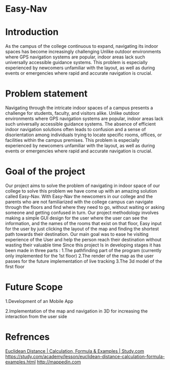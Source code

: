 # Easy-Nav

# Introduction 
As the campus of the college continuous to expand, navigating its indoor spaces has become increasingly challenging
Unlike outdoor environments where GPS navigation systems are popular, indoor areas lack such universally accessible guidance systems. 
This problem is especially experienced by newcomers unfamiliar with the layout, as well as during events or emergencies where rapid and accurate navigation is crucial.
# Problem statement
Navigating through the intricate indoor spaces of a campus presents a challenge for students, faculty, and visitors alike. 
Unlike outdoor environments where GPS navigation systems are popular, indoor areas lack such universally accessible guidance systems. 
The absence of efficient indoor navigation solutions often leads to confusion and a sense of disorientation among individuals trying to locate specific rooms, offices, or facilities within the campus premises. 
This problem is especially experienced by newcomers unfamiliar with the layout, as well as during events or emergencies where rapid and accurate navigation is crucial.
# Goal of the project
Our project aims to solve the problem of navigating in indoor space of our college to solve this problem we have come up with an amazing solution called Easy-Nav. With Easy-Nav the newcomers in our college and the parents who are not familiarized with the college campus can navigate through the floors and find where they need to go, without waiting or asking someone and getting confused in turn.
Our project methodology involves making a simple GUI design for the user where the user can see the information, and the names of the rooms that exist on that floor, Easy input for the user by just clicking the layout of the map and finding the shortest path towards their destination. Our main goal was to ease he visiting experience of the User and help the person reach their destination without wasting their valuable time
Since this project Is in developing stages it has been made in three parts :
1.The pathfinding part of the program (currently only implemented for the 1st floor)
2.The render of the map as the user passes for the future implementation of live tracking
3.The 3d model of the first floor
# Future Scope
1.Development of an Mobile App

2.Implementation of the map and navigation in 3D for increasing the interaction from the user side
# Refrences
[Euclidean Distance | Calculation, Formula & Examples | Study.com
](https://study.com/academy/lesson/euclidean-distance-calculation-formula-examples.html)https://study.com/academy/lesson/euclidean-distance-calculation-formula-examples.html
http://mappedin.com
